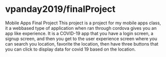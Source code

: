 # vpanday2019/finalProject
 Mobile Apps Final Project
This project is a project for my mobile apps class, it a webbased type of application when ran through cordova gives you an app like experience. It is a COVID-19 app that you have a login screen, a signup screen, and then you get to the user experience screen where you can search you location, favorite the location, then have three buttons that you can click to display data for covid 19 based on the location.
